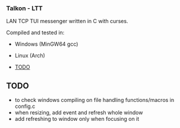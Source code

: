 ### Talkon - LTT

LAN TCP TUI messenger written in C with curses.

Compiled and tested in:

- Windows   (MinGW64 gcc)
- Linux     (Arch)

- [TODO](#todo)

## TODO

- to check windows compiling on file handling functions/macros in config.c
- when resizing, add event and refresh whole window
- add refreshing to window only when focusing on it 